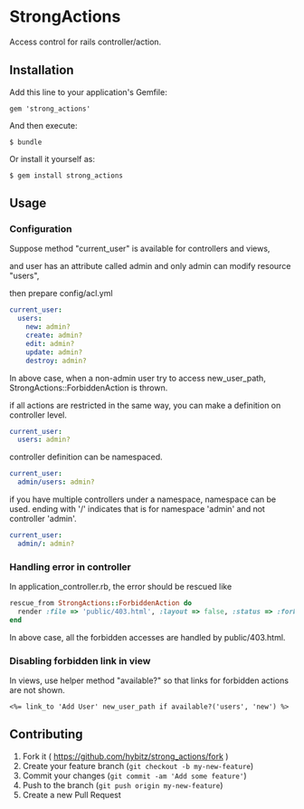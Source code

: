 # StrongActions

Access control for rails controller/action.

## Installation

Add this line to your application's Gemfile:

    gem 'strong_actions'

And then execute:

    $ bundle

Or install it yourself as:

    $ gem install strong_actions

## Usage


### Configuration

Suppose method "current_user" is available for controllers and views,

and user has an attribute called admin and only admin can modify resource "users",

then prepare config/acl.yml
```yaml
current_user:
  users:
    new: admin?
    create: admin?
    edit: admin?
    update: admin?
    destroy: admin?
```
In above case, when a non-admin user try to access new_user_path, StrongActions::ForbiddenAction is thrown.

if all actions are restricted in the same way, you can make a definition on controller level.
```yaml
current_user:
  users: admin?
```
controller definition can be namespaced.
```yaml
current_user:
  admin/users: admin?
```
if you have multiple controllers under a namespace, namespace can be used.
ending with '/' indicates that is for namespace 'admin' and not controller 'admin'.
```yaml
current_user:
  admin/: admin?
```

### Handling error in controller

In application_controller.rb, the error should be rescued like
```ruby
rescue_from StrongActions::ForbiddenAction do
  render :file => 'public/403.html', :layout => false, :status => :forbidden
end
```
In above case, all the forbidden accesses are handled by public/403.html.

### Disabling forbidden link in view

In views, use helper method "available?" so that links for forbidden actions are not shown.
```erb
<%= link_to 'Add User' new_user_path if available?('users', 'new') %>
```
## Contributing

1. Fork it ( https://github.com/hybitz/strong_actions/fork )
2. Create your feature branch (`git checkout -b my-new-feature`)
3. Commit your changes (`git commit -am 'Add some feature'`)
4. Push to the branch (`git push origin my-new-feature`)
5. Create a new Pull Request
